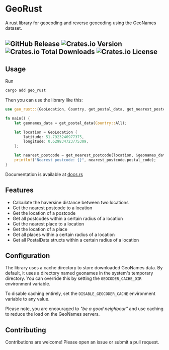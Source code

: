 # GeoRust

A rust library for geocoding and reverse geocoding using the GeoNames dataset.

![GitHub Release](https://img.shields.io/github/v/release/LordOfPolls/georust?label=GitHub%20Release)
![Crates.io Version](https://img.shields.io/crates/v/geo_rust?label=crates.io%20Version)
![Crates.io Total Downloads](https://img.shields.io/crates/d/geo_rust)
![Crates.io License](https://img.shields.io/crates/l/geo_rust)
---------


## Usage

Run 
```bash
cargo add geo_rust
```

Then you can use the library like this:

```rust
use geo_rust::{GeoLocation, Country, get_postal_data, get_nearest_postcode};

fn main() {
    let geonames_data = get_postal_data(Country::All);

    let location = GeoLocation {
        latitude: 51.7923246977375,
        longitude: 0.629834723775309,
    };

    let nearest_postcode = get_nearest_postcode(location, &geonames_data).unwrap();
    println!("Nearest postcode: {}", nearest_postcode.postal_code);
}
```

Documentation is available at [docs.rs](https://docs.rs/geo_rust/latest/geo_rust/)

## Features

* Calculate the haversine distance between two locations
* Get the nearest postcode to a location
* Get the location of a postcode
* Get all postcodes within a certain radius of a location
* Get the nearest place to a location
* Get the location of a place
* Get all places within a certain radius of a location
* Get all PostalData structs within a certain radius of a location


## Configuration

The library uses a cache directory to store downloaded GeoNames data. 
By default, it uses a directory named geonames in the system's temporary directory. 
You can override this by setting the `GEOCODER_CACHE_DIR` environment variable.

To disable caching entirely, set the `DISABLE_GEOCODER_CACHE` environment variable to any value.

Please note, you are encouraged to _"be a good neighbour"_ and use caching to reduce the load on the GeoNames servers.


## Contributing

Contributions are welcome! Please open an issue or submit a pull request.